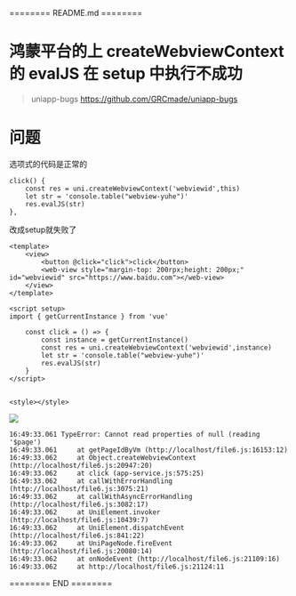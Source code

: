 ======== README.md ========

# 鸿蒙平台的上 createWebviewContext 的 evalJS 在 setup 中执行不成功
> uniapp-bugs https://github.com/GRCmade/uniapp-bugs

# 问题

选项式的代码是正常的
```
click() {
	const res = uni.createWebviewContext('webviewid',this)
	let str = 'console.table("webview-yuhe")'
	res.evalJS(str)
},
```

改成setup就失败了
```
<template>
	<view>
		<button @click="click">click</button>
		<web-view style="margin-top: 200rpx;height: 200px;" id="webviewid" src="https://www.baidu.com"></web-view>
	</view>
</template>

<script setup>
import { getCurrentInstance } from 'vue'

	const click = () => {
		const instance = getCurrentInstance()
		const res = uni.createWebviewContext('webviewid',instance)
		let str = 'console.table("webview-yuhe")'
		res.evalJS(str)
	}
</script>


<style></style>
```


![](https://yuhepicgo.oss-cn-beijing.aliyuncs.com/undefined20250219165118494.png)
```
16:49:33.061 TypeError: Cannot read properties of null (reading '$page')
16:49:33.061     at getPageIdByVm (http://localhost/file6.js:16153:12)
16:49:33.062     at Object.createWebviewContext (http://localhost/file6.js:20947:20)
16:49:33.062     at click (app-service.js:575:25)
16:49:33.062     at callWithErrorHandling (http://localhost/file6.js:3075:21)
16:49:33.062     at callWithAsyncErrorHandling (http://localhost/file6.js:3082:17)
16:49:33.062     at UniElement.invoker (http://localhost/file6.js:10439:7)
16:49:33.062     at UniElement.dispatchEvent (http://localhost/file6.js:841:22)
16:49:33.062     at UniPageNode.fireEvent (http://localhost/file6.js:20080:14)
16:49:33.062     at onNodeEvent (http://localhost/file6.js:21109:16)
16:49:33.062     at http://localhost/file6.js:21124:11

```

======== END ========